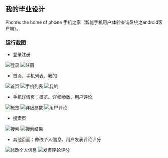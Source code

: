 ## 我的毕业设计

Phome: the home of phone 手机之家（智能手机用户体验查询系统之android客户端）。

### 运行截图

- 登录注册

![](https://github.com/fxjzzyo/Phome/raw/master/images/login.png "登录")  ![](https://github.com/fxjzzyo/Phome/raw/master/images/registe.png "注册") 

- 首页、手机列表、我的

![](https://github.com/fxjzzyo/Phome/raw/master/images/home.png "首页")  ![](https://github.com/fxjzzyo/Phome/raw/master/images/phone.png "手机列表") ![](https://github.com/fxjzzyo/Phome/raw/master/images/me.png "我的")

- 手机详情页：概览、详细参数、用户评论

![](https://github.com/fxjzzyo/Phome/raw/master/images/gai_lan.png "概览")  ![](https://github.com/fxjzzyo/Phome/raw/master/images/detail.png "详细参数") ![](https://github.com/fxjzzyo/Phome/raw/master/images/comment.png "用户评论")

- 搜索页

![](https://github.com/fxjzzyo/Phome/raw/master/images/search.png "搜索")  ![](https://github.com/fxjzzyo/Phome/raw/master/images/search_results.png "搜索结果")

- 其他页面：修改个人信息、用户发表评论评分


![](https://github.com/fxjzzyo/Phome/raw/master/images/modify.png "修改个人信息")  ![](https://github.com/fxjzzyo/Phome/raw/master/images/comment_score.png "发表评论评分")